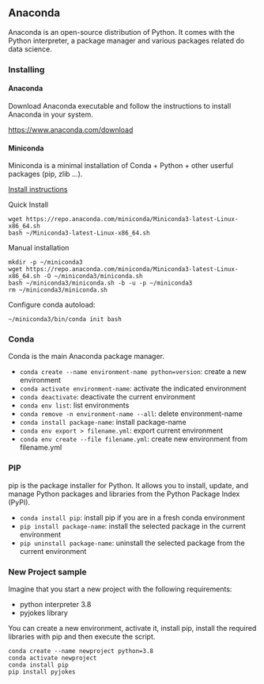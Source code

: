 

## Anaconda
Anaconda is an open-source distribution of Python. It comes with the Python interpreter, a package manager and various packages related do data science.

### Installing

#### Anaconda
Download Anaconda executable and follow the instructions to install Anaconda in your system.

https://www.anaconda.com/download

#### Miniconda
Miniconda is a minimal installation of Conda + Python + other userful packages (pip, zlib ...).

[Install instructions](https://docs.conda.io/projects/miniconda/en/latest/#)

Quick Install

```
wget https://repo.anaconda.com/miniconda/Miniconda3-latest-Linux-x86_64.sh
bash ~/Miniconda3-latest-Linux-x86_64.sh
```

Manual installation
```
mkdir -p ~/miniconda3
wget https://repo.anaconda.com/miniconda/Miniconda3-latest-Linux-x86_64.sh -O ~/miniconda3/miniconda.sh
bash ~/miniconda3/miniconda.sh -b -u -p ~/miniconda3
rm ~/miniconda3/miniconda.sh
```
Configure conda autoload:

`~/miniconda3/bin/conda init bash`

### Conda
Conda is the main Anaconda package manager.

* `conda create --name environment-name python=version`: create a new environment
* `conda activate environment-name`: activate the indicated environment
* `conda deactivate`: deactivate the current environment
* `conda env list`: list environments
* `conda remove -n environment-name --all`: delete environment-name
* `conda install package-name`: install package-name
* `conda env export > filename.yml`: export current environment
* `conda env create --file filename.yml`: create new environment from filename.yml

### PIP
pip is the package installer for Python. It allows you to install, update, and manage Python packages and libraries from the Python Package Index (PyPI).
* `conda install pip`: install pip if you are in a fresh conda environment
* `pip install package-name`: install the selected package in the current environment
* `pip uninstall package-name`: uninstall the selected package from the current environment

### New Project sample
Imagine that you start a new project with the following requirements:
- python interpreter 3.8
- pyjokes library

You can create a new environment, activate it, install pip, install the required libraries with pip and then execute the script.

```
conda create --name newproject python=3.8
conda activate newproject
conda install pip
pip install pyjokes
```